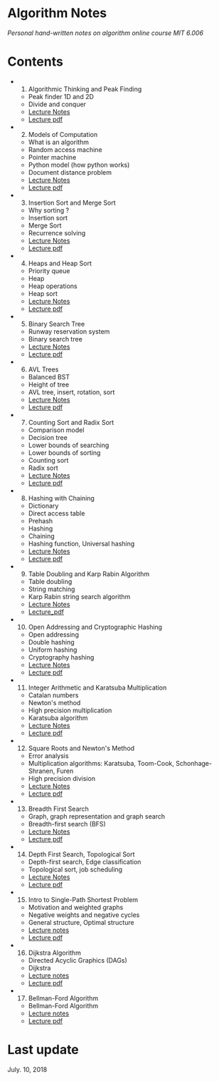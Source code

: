 # Algorithm Notes  
*Personal hand-written notes on algorithm online course MIT 6.006*  

# Contents  
+ 1. Algorithmic Thinking and Peak Finding
  - Peak finder 1D and 2D
  - Divide and conquer 
  - [Lecture Notes](https://github.com/SuperYuLu/AlgorithmsNotes/blob/master/1.Algorithmic%20Thinking%20and%20Peak%20Finding.pdf)
  - [Lecture pdf](https://github.com/SuperYuLu/AlgorithmsNotes/blob/master/Lecture_PDFs/Lecture1_Introduction_and_Peak_Finding.pdf)
+ 2. Models of Computation
  - What is an algorithm 
  - Random access machine
  - Pointer machine
  - Python model (how python works)
  - Document distance problem
  - [Lecture Notes](https://github.com/SuperYuLu/AlgorithmsNotes/blob/master/2.Models%20of%20Computation%2C%20Document%20Distance.pdf)
  - [Lecture pdf](https://github.com/SuperYuLu/AlgorithmsNotes/blob/master/Lecture_PDFs/Lecture2_Models_of_Computation.pdf)
+ 3. Insertion Sort and Merge Sort
  - Why sorting ?
  - Insertion sort
  - Merge Sort
  - Recurrence solving 
  - [Lecture Notes](https://github.com/SuperYuLu/AlgorithmsNotes/blob/master/3.Insertion%20Sort%20and%20Merge%20Sort.pdf)
  - [Lecture pdf](https://github.com/SuperYuLu/AlgorithmsNotes/blob/master/Lecture_PDFs/Lecture3_Insertion_Sort_Merge_Sort.pdf)  
+ 4. Heaps and Heap Sort
  - Priority queue
  - Heap 
  - Heap operations 
  - Heap sort 
  - [Lecture Notes](https://github.com/SuperYuLu/AlgorithmsNotes/blob/master/4.Heaps%20and%20Heap%20Sort.pdf)
  - [Lecture pdf](https://github.com/SuperYuLu/AlgorithmsNotes/blob/master/Lecture_PDFs/Lecture4_Heap_and_Heap_sort.pdf)
+ 5. Binary Search Tree
  - Runway reservation system 
  - Binary search tree
  - [Lecture Notes](https://github.com/SuperYuLu/AlgorithmsNotes/blob/master/5.Binary%20Search%20Trees%2C%20BST%20Sort.pdf)
  - [Lecture pdf](https://github.com/SuperYuLu/AlgorithmsNotes/blob/master/Lecture_PDFs/Lecture5_Binary_Search_Trees_and_BST_Sort.pdf)
+ 6. AVL Trees
  - Balanced BST
  - Height of tree
  - AVL tree, insert, rotation, sort
  - [Lecture Notes](https://github.com/SuperYuLu/AlgorithmsNotes/blob/master/6.AVL%20Trees%2C%20AVL%20Sort.pdf)
  - [Lecture pdf](https://github.com/SuperYuLu/AlgorithmsNotes/blob/master/Lecture_PDFs/Lecture6_AVL_Trees_and_AVL_Sort.pdf)
+ 7. Counting Sort and Radix Sort  
  - Comparison model
  - Decision tree
  - Lower bounds of searching 
  - Lower bounds of sorting 
  - Counting sort
  - Radix sort 
  - [Lecture Notes](https://github.com/SuperYuLu/AlgorithmsNotes/blob/master/7.Counting%20Sort%2C%20Radix%20Sort%2C%20Lower%20Bounds%20for%20Sorting%20and%20Searching.pdf)
  - [Lecture pdf](https://github.com/SuperYuLu/AlgorithmsNotes/blob/master/Lecture_PDFs/Lecture7_Counting_Sort_Radix_Sort_Sorting_Searching_Lower_Bounds.pdf)
+ 8. Hashing with Chaining
  - Dictionary
  - Direct access table 
  - Prehash
  - Hashing
  - Chaining
  - Hashing function, Universal hashing
  - [Lecture Notes](https://github.com/SuperYuLu/AlgorithmsNotes/blob/master/8.Hashing%20with%20Chaining.pdf)  
  - [Lecture pdf](https://github.com/SuperYuLu/AlgorithmsNotes/blob/master/Lecture_PDFs/Lecture8_Hashing_with_Chaining.pdf)
+ 9. Table Doubling and Karp Rabin Algorithm
  - Table doubling
  - String matching
  - Karp Rabin string search algorithm 
  - [Lecture Notes](https://github.com/SuperYuLu/AlgorithmsNotes/blob/master/9.Table%20Doubling%20and%20Karp%20Rabin.pdf)
  - [Lecture_pdf](https://github.com/SuperYuLu/AlgorithmsNotes/blob/master/Lecture_PDFs/Lecture9_Table_Doubling_and_Karp_Rabin_Algorithm.pdf)
+ 10. Open Addressing and Cryptographic Hashing
  - Open addressing
  - Double hashing
  - Uniform hashing 
  - Cryptography hashing
  - [Lecture Notes](https://github.com/SuperYuLu/AlgorithmsNotes/blob/master/10.Open%20Addressing%20and%20Cryptographic%20Hashing.pdf)
  - [Lecture pdf](https://github.com/SuperYuLu/AlgorithmsNotes/blob/master/Lecture_PDFs/Lecture10_Open_Addressing_Cryptographic_Hashing.pdf)
+ 11. Integer Arithmetic and Karatsuba Multiplication
  - Catalan numbers 
  - Newton's method 
  - High precision multiplication 
  - Karatsuba algorithm 
  - [Lecture Notes](https://github.com/SuperYuLu/AlgorithmsNotes/blob/master/11.Integer%20Arithmetic%20and%20Karatsuba%20Multiplication.pdf)
  - [Lecture pdf](https://github.com/SuperYuLu/AlgorithmsNotes/blob/master/Lecture_PDFs/Lecture11_Interger_Arithmetic_and_Karatsuba_Multiplication.pdf)
+ 12. Square Roots and Newton's Method
  - Error analysis 
  - Multiplication algorithms: Karatsuba, Toom-Cook, Schonhage-Shranen, Furen
  - High precision division
  - [Lecture Notes](https://github.com/SuperYuLu/AlgorithmsNotes/blob/master/12.Square%20roots%2C%20Newton%E2%80%99s%20Method.pdf)
  - [Lecture pdf](https://github.com/SuperYuLu/AlgorithmsNotes/blob/master/Lecture_PDFs/Lecture12_Square_Root_and_Division.pdf)
+ 13. Breadth First Search
  - Graph, graph representation and graph search
  - Breadth-first search (BFS)
  - [Lecture Notes](https://github.com/SuperYuLu/AlgorithmsNotes/blob/master/13.Breadth%20First%20Search.pdf)
  - [Lecture pdf](https://github.com/SuperYuLu/AlgorithmsNotes/blob/master/Lecture_PDFs/Lecture13_Breadth_First_Search.pdf)
+ 14. Depth First Search, Topological Sort
  - Depth-first search, Edge classification 
  - Topological sort, job scheduling
  - [Lecture Notes](https://github.com/SuperYuLu/AlgorithmsNotes/blob/master/14.Depth%20First%20Search%2CTopological%20Sort.pdf)
  - [Lecture pdf](https://github.com/SuperYuLu/AlgorithmsNotes/blob/master/Lecture_PDFs/Lecture14_Depth_First_Search_Topological_Sort.pdf)
+ 15. Intro to Single-Path Shortest Problem
  - Motivation and weighted graphs
  - Negative weights and negative cycles
  - General structure, Optimal structure
  - [Lecture notes](https://github.com/SuperYuLu/AlgorithmsNotes/blob/master/15.Single%20Source%20Shortest%20Paths%20Problem.pdf)
  - [Lecture pdf](https://github.com/SuperYuLu/AlgorithmsNotes/blob/master/Lecture_PDFs/Lecture15_Intro_of_The_Shortest_Path_Problem.pdf)
+ 16. Dijkstra Algorithm 
  - Directed Acyclic Graphics (DAGs)
  - Dijkstra 
  - [Lecture notes](https://github.com/SuperYuLu/AlgorithmsNotes/blob/master/16.Dijkstra.pdf)
  - [Lecture pdf](https://github.com/SuperYuLu/AlgorithmsNotes/blob/master/Lecture_PDFs/Lecture16_Dijkstra.pdf)
+ 17. Bellman-Ford Algorithm
  - Bellman-Ford Algorithm 
  - [Lecture notes](https://github.com/SuperYuLu/AlgorithmsNotes/blob/master/17.Bellman%20Ford.pdf)
  - [Lecture pdf](https://github.com/SuperYuLu/AlgorithmsNotes/blob/master/Lecture_PDFs/Lecture17_Bellman_Ford_Algorithm.pdf)
  
  


	
  
# Last update  
July. 10, 2018

